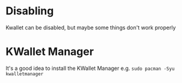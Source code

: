 # Disabling

Kwallet can be disabled, but maybe some things don't work properly

# KWallet Manager

It's a good idea to install the KWallet Manager e.g. `sudo pacman -Syu kwalletmanager`
